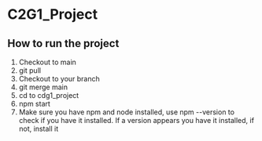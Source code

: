 # C2G1_Project

## How to run the project 

1. Checkout to main
2. git pull
3. Checkout to your branch
4. git merge main 
5. cd to cdg1_project
6. npm start
7. Make sure you have npm and node installed, use npm --version to check if you have it installed. If a version appears you have it installed, if not, install it 